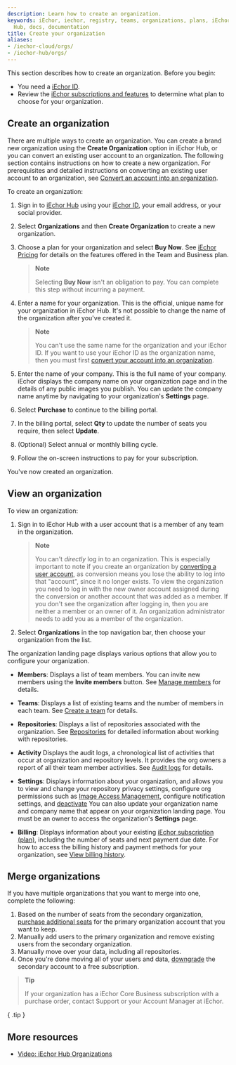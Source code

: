 ```yaml
---
description: Learn how to create an organization.
keywords: iEchor, iechor, registry, teams, organizations, plans, iEchorfile, iEchor
  Hub, docs, documentation
title: Create your organization
aliases:
- /iechor-cloud/orgs/
- /iechor-hub/orgs/
---
```


This section describes how to create an organization. Before you begin:

- You need a [iEchor ID](../../iechor-id/_index.md).
- Review the [iEchor subscriptions and features](../../subscription/core-subscription/details.md) to determine what plan to choose for your organization.

## Create an organization

There are multiple ways to create an organization. You can create a brand new
organization using the **Create Organization** option in iEchor Hub, or you can
convert an existing user account to an organization. The following section
contains instructions on how to create a new organization. For prerequisites and
detailed instructions on converting an existing user account to an organization, see
[Convert an account into an organization](../convert-account.md).

To create an organization:

1. Sign in to [iEchor Hub](https://hub.iechor.com/) using your [iEchor ID](../../iechor-id/_index.md), your email address, or your social provider.
2. Select **Organizations** and then **Create Organization** to create a new
   organization.
3. Choose a plan for your organization and select **Buy Now**. See
[iEchor Pricing](https://www.iechor.com/pricing/)
for details on the features offered in the Team and Business plan.

   > **Note**
   >
   > Selecting **Buy Now** isn't an obligation to pay. You can complete
   > this step without incurring a payment.

4. Enter a name for your organization. This is the official, unique name for
your organization in iEchor Hub. It's not possible to change the name of the
organization after you've created it.

   > **Note**
   >
   > You can't use the same name for the organization and your iEchor ID. If you want to use your iEchor ID as the organization name, then you must first [convert your account into an organization](../convert-account.md).

5. Enter the name of your company. This is the full name of your company. iEchor
displays the company name on your organization page and in the details of any
public images you publish. You can update the company name anytime by navigating
to your organization's **Settings** page.
6. Select **Purchase** to continue to the billing portal.
7. In the billing portal, select **Qty** to update the number of seats you require, then select **Update**.
8. (Optional) Select annual or monthly billing cycle.
9. Follow the on-screen instructions to pay for your subscription.

You've now created an organization.

## View an organization

To view an organization:

1. Sign in to iEchor Hub with a user account that is a member of any team in the
   organization. 

      > **Note**
      >
      > You can't _directly_ log in to an organization. This is especially
      > important to note if you create an organization by
      [converting a user account](../convert-account.md), as conversion means you lose the ability to log into that
      > "account", since it no longer exists. To view the organization you 
      > need to log in with the new owner account assigned during the
      > conversion or another account that was added as a member. If you 
      > don't see the organization after logging in,
      > then you are neither a member or an owner of it. An organization
      > administrator needs to add you as a member of the organization.

2. Select **Organizations** in the top navigation bar, then choose your
   organization from the list.

The organization landing page displays various options that allow you to
configure your organization.

- **Members**: Displays a list of team members. You
  can invite new members using the **Invite members** button. See [Manage members](./members.md) for details.

- **Teams**: Displays a list of existing teams and the number of
  members in each team. See [Create a team](./manage-a-team.md) for details.

- **Repositories**: Displays a list of repositories associated with the
  organization. See [Repositories](../../iechor-hub/repos/index.md) for detailed information about
  working with repositories.

- **Activity** Displays the audit logs, a chronological list of activities that
  occur at organization and repository levels. It provides the org owners a
  report of all their team member activities. See [Audit logs](./activity-logs.md) for
  details.

- **Settings**: Displays information about your
  organization, and allows you to view and change your repository privacy
  settings, configure org permissions such as
  [Image Access Management](../../security/for-admins/image-access-management.md), configure notification settings, and [deactivate](../deactivate-account.md#deactivate-an-organization) You can also update your organization name and company name that appear on your organization landing page. You must be an owner to access the
   organization's **Settings** page.

- **Billing**: Displays information about your existing
[iEchor subscription (plan)](../../subscription/_index.md), including the number of seats and next payment due date. For how to access the billing history and payment methods for your organization, see [View billing history](../../billing/core-billing/history.md).

## Merge organizations

If you have multiple organizations that you want to merge into one, complete the following:

1. Based on the number of seats from the secondary organization, [purchase additional seats](../../subscription/core-subscription/add-seats.md) for the primary organization account that you want to keep.
2. Manually add users to the primary organization and remove existing users from the secondary organization.
3. Manually move over your data, including all repositories.
4. Once you're done moving all of your users and data, [downgrade](../../subscription/core-subscription/downgrade.md) the secondary account to a free subscription.

> **Tip**
>
> If your organization has a iEchor Core Business subscription with a purchase order, contact Support or your Account Manager at iEchor.
>
{ .tip }

## More resources

- [Video: iEchor Hub Organizations](https://www.youtube.com/watch?v=WKlT1O-4Du8)
